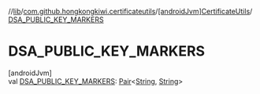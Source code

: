 //[lib](../../../index.md)/[com.github.hongkongkiwi.certificateutils](../index.md)/[[androidJvm]CertificateUtils](index.md)/[DSA_PUBLIC_KEY_MARKERS](-d-s-a_-p-u-b-l-i-c_-k-e-y_-m-a-r-k-e-r-s.md)

# DSA_PUBLIC_KEY_MARKERS

[androidJvm]\
val [DSA_PUBLIC_KEY_MARKERS](-d-s-a_-p-u-b-l-i-c_-k-e-y_-m-a-r-k-e-r-s.md): [Pair](https://kotlinlang.org/api/latest/jvm/stdlib/kotlin/-pair/index.html)&lt;[String](https://kotlinlang.org/api/latest/jvm/stdlib/kotlin/-string/index.html), [String](https://kotlinlang.org/api/latest/jvm/stdlib/kotlin/-string/index.html)&gt;
